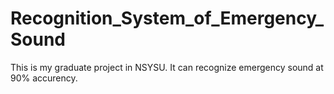 # Recognition_System_of_Emergency_Sound
This is my graduate project in NSYSU.
It can recognize emergency sound at 90% accurency.
